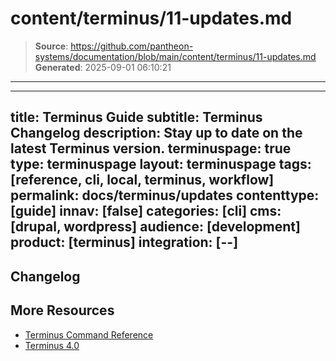 # content/terminus/11-updates.md

> **Source**: https://github.com/pantheon-systems/documentation/blob/main/content/terminus/11-updates.md
> **Generated**: 2025-09-01 06:10:21

---

---
title: Terminus Guide
subtitle: Terminus Changelog
description: Stay up to date on the latest Terminus version.
terminuspage: true
type: terminuspage
layout: terminuspage
tags: [reference, cli, local, terminus, workflow]
permalink: docs/terminus/updates
contenttype: [guide]
innav: [false]
categories: [cli]
cms: [drupal, wordpress]
audience: [development]
product: [terminus]
integration: [--]
---

## Changelog

<Releases />

## More Resources

- [Terminus Command Reference](/terminus/commands)
- [Terminus 4.0](/terminus/updates)
